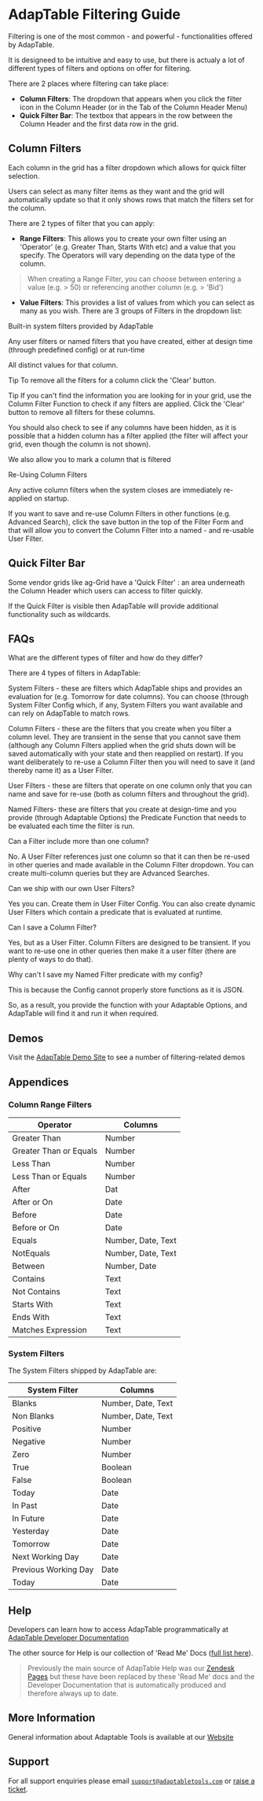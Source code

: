 # AdapTable Filtering Guide

Filtering is one of the most common - and powerful - functionalities offered by AdapTable.

It is designeed to be intuitive and easy to use, but there is actualy a lot of different types of filters and options on offer for filtering. 

There are 2 places where filtering can take place:

- **Column Filters**:  The dropdown that appears when you click the filter icon in the Column Header (or in the Tab of the Column Header Menu)
- **Quick Filter Bar**:  The textbox that appears in the row between the Column Header and the first data row in the grid.

## Column Filters

Each column in the grid has a filter dropdown which allows for quick filter selection.

Users can select as many filter items as they want and the grid will automatically update so that it only shows rows that match the filters set for the column.

There are 2 types of filter that you can apply:

- **Range Filters**: This allows you to create your own filter using an 'Operator' (e.g. Greater Than, Starts With etc) and a value that you specify. The Operators will vary depending on the data type of the column.

> When creating a Range Filter, you can choose between entering a value (e.g. > 50) or referencing another column (e.g. > 'Bid')

  

- **Value Filters**: This provides a list of values from which you can select as many as you wish. There are 3 groups of Filters in the dropdown list:

Built-in system filters provided by AdapTable

Any user filters or named filters that you have created, either at design time (through predefined config) or at run-time

All distinct values for that column.

Tip
To remove all the filters for a column click the 'Clear' button.









Tip
If you can't find the information you are looking for in your grid, use the Column Filter Function to check if any filters are applied. Click the 'Clear' button to remove all filters for these columns.

You should also check to see if any columns have been hidden, as it is possible that a hidden column has a filter applied (the filter will affect your grid, even though the column is not shown).

We also allow you to mark a column that is filtered

Re-Using Column Filters

Any active column filters when the system closes are immediately re-applied on startup.

If you want to save and re-use Column Filters in other functions (e.g. Advanced Search), click the save button in the top of the Filter Form and that will allow you to convert the Column Filter into a named - and re-usable User Filter.


## Quick Filter Bar

Some vendor grids like ag-Grid have a 'Quick Filter' : an area underneath the Column Header which users can access to filter quickly.

If the Quick Filter is visible then AdapTable will provide additional functionality such as wildcards.


## FAQs
What are the different types of filter and how do they differ?

There are 4 types of filters in AdapTable:

System Filters - these are filters which AdapTable ships and provides an evaluation for (e.g. Tomorrow for date columns).  You can choose (through System Filter Config which, if any, System Filters you want available and can rely on AdapTable to match rows.

Column Filters - these are the filters that you create when you filter a column level.  They are transient in the sense that you cannot save them (although any Column Filters applied when the grid shuts down will be saved automatically with your state and then reapplied on restart).  If you want deliberately to re-use a Column Filter then you will need to save it (and thereby name it) as a User Filter.

User Filters - these are filters that operate on one column only that you can name and save for re-use (both as column filters and throughout the grid).  

Named Filters- these are filters that you create at design-time and you provide (through Adaptable Options) the Predicate Function that needs to be evaluated each time the filter is run.

Can a Filter include more than one column?

No.  A User Filter references just one column so that it can then be re-used in other queries and made available in the Column Filter dropdown.  You can create multi-column queries but they are Advanced Searches.

Can we ship with our own User Filters?

Yes you can.  Create them in User Filter Config. You can also create dynamic User Filters which contain a predicate that is evaluated at runtime.

Can I save a Column Filter?

Yes, but as a User Filter.  Column Filters are designed to be transient.  If you want to re-use one in other queries then make it a user filter (there are plenty of ways to do that).

Why can't I save my Named Filter predicate with my config?

This is because the Config cannot properly store functions as it is JSON.

So, as a result, you provide the function with your Adaptable Options, and AdapTable will find it and run it when required.

 
## Demos

Visit the [AdapTable Demo Site](https://demo.adaptabletools.com/filters) to see a number of filtering-related demos

## Appendices

### Column Range Filters

| Operator                | Columns            |
| ------                  | -------            | 
| Greater Than            | Number             | 
| Greater Than or Equals  | Number             | 
| Less Than               | Number             | 
| Less Than or Equals     | Number             | 
| After                   | Dat                | 
| After or On             | Date               | 
| Before                  | Date               | 
| Before or On            | Date               | 
| Equals                  | Number, Date, Text | 
| NotEquals               | Number, Date, Text | 
| Between                 | Number, Date       | 
| Contains                | Text               | 
| Not Contains            | Text               | 
| Starts With             | Text               | 
| Ends With               | Text               | 
| Matches Expression      | Text               | 


### System Filters

The System Filters shipped by AdapTable are:

| System Filter   	      | Columns              |
| --------  	          | ------               | 
| Blanks                  | Number, Date, Text   | 
| Non Blanks              | Number, Date, Text   | 
| Positive                | Number               | 
| Negative                | Number               | 
| Zero                    | Number               | 
| True                    | Boolean              | 
| False                   | Boolean              | 
| Today                   | Date                 | 
| In Past                 | Date                 | 
| In Future               | Date                 | 
| Yesterday               | Date                 | 
| Tomorrow                | Date                 | 
| Next Working Day        | Date                 | 
| Previous Working Day    | Date                 | 
| Today                   | Date                 | 

## Help

Developers can learn how to access AdapTable programmatically at [AdapTable Developer Documentation](https://api.adaptabletools.com) 

The other source for Help is our collection of 'Read Me' Docs ([full list here](https://github.com/AdaptableTools/adaptable/blob/master/packages/adaptable/readme/readme-list.md)).

> Previously the main source of AdapTable Help was our [Zendesk Pages](https://adaptabletools.zendesk.com/hc/en-us) but these have been replaced by these 'Read Me' docs and the Developer Documentation that is automatically produced and therefore always up to date.

## More Information

General information about Adaptable Tools is available at our [Website](http://www.adaptabletools.com) 

## Support

For all support enquiries please email [`support@adaptabletools.com`](mailto:support@adaptabletools.com) or [raise a ticket](https://adaptabletools.zendesk.com/hc/en-us/requests/new).
